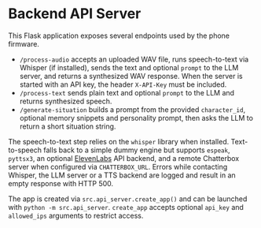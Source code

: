 # Backend API Server

This Flask application exposes several endpoints used by the phone firmware.

- `/process-audio` accepts an uploaded WAV file, runs speech-to-text via Whisper (if installed), sends the text and optional `prompt` to the LLM server, and returns a synthesized WAV response. When the server is started with an API key, the header `X-API-Key` must be included.
- `/process-text` sends plain text and optional `prompt` to the LLM and returns synthesized speech.
- `/generate-situation` builds a prompt from the provided `character_id`, optional memory snippets and personality prompt, then asks the LLM to return a short situation string.

The speech-to-text step relies on the `whisper` library when installed. Text-to-speech falls back to a simple dummy engine but supports `espeak`, `pyttsx3`, an optional [ElevenLabs](https://elevenlabs.io) API backend, and a remote Chatterbox server when configured via `CHATTERBOX_URL`.
Errors while contacting Whisper, the LLM server or a TTS backend are logged and result in an empty response with HTTP 500.

The app is created via `src.api_server.create_app()` and can be launched with `python -m src.api_server`.
`create_app` accepts optional `api_key` and `allowed_ips` arguments to restrict access.
